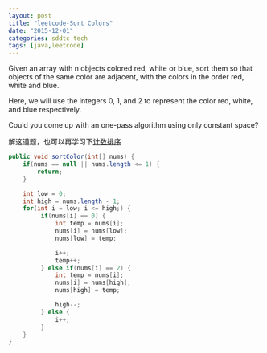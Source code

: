 ```yaml
---
layout: post
title: "leetcode-Sort Colors"
date: "2015-12-01"
categories: sddtc tech
tags: [java,leetcode]
---
```


Given an array with n objects colored red, white or blue, sort them so that objects of the same color are adjacent, with the colors in the order red, white and blue.  

Here, we will use the integers 0, 1, and 2 to represent the color red, white, and blue respectively.    

Could you come up with an one-pass algorithm using only constant space?  

解这道题，也可以再学习下[计数排序](https://zh.wikipedia.org/zh/%E8%AE%A1%E6%95%B0%E6%8E%92%E5%BA%8F)  

```java
public void sortColor(int[] nums) {
    if(nums == null || nums.length <= 1) {
        return;
    }

    int low = 0;
    int high = nums.length - 1;
    for(int i = low; i <= high;) {
         if(nums[i] == 0) {
             int temp = nums[i];
             nums[i] = nums[low];
             nums[low] = temp;

             i++;
             temp++;
         } else if(nums[i] == 2) {
             int temp = nums[i];
             nums[i] = nums[high];
             nums[high] = temp;

             high--;
         } else {
             i++;
         }
    }
}
```
